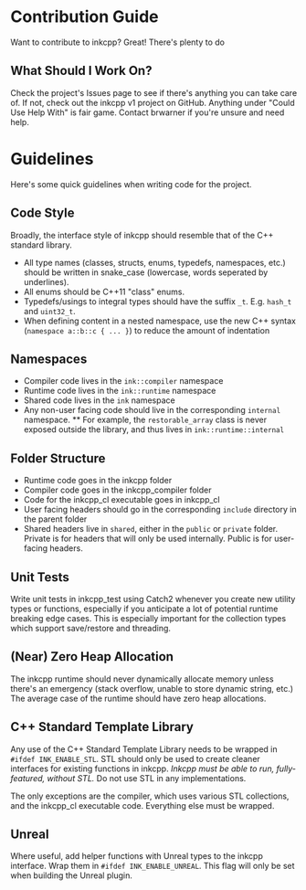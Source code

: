 # Contribution Guide

Want to contribute to inkcpp? Great! There's plenty to do

## What Should I Work On?

Check the project's Issues page to see if there's anything you can take care of. If not, check out the inkcpp v1 project on GitHub. Anything under "Could Use Help With" is fair game. Contact brwarner if you're unsure and need help.

# Guidelines

Here's some quick guidelines when writing code for the project.

## Code Style

Broadly, the interface style of inkcpp should resemble that of the C++ standard library.

* All type names (classes, structs, enums, typedefs, namespaces, etc.) should be written in snake_case (lowercase, words seperated by underlines).
* All enums should be C++11 "class" enums.
* Typedefs/usings to integral types should have the suffix `_t`. E.g. `hash_t` and `uint32_t`.
* When defining content in a nested namespace, use the new C++ syntax (`namespace a::b::c { ... }`) to reduce the amount of indentation

## Namespaces
* Compiler code lives in the `ink::compiler` namespace
* Runtime code lives in the `ink::runtime` namespace
* Shared code lives in the `ink` namespace
* Any non-user facing code should live in the corresponding `internal` namespace.
** For example, the `restorable_array` class is never exposed outside the library, and thus lives in `ink::runtime::internal`

## Folder Structure

* Runtime code goes in the inkcpp folder
* Compiler code goes in the inkcpp_compiler folder
* Code for the inkcpp_cl executable goes in inkcpp_cl
* User facing headers should go in the corresponding `include` directory in the parent folder
* Shared headers live in `shared`, either in the `public` or `private` folder. Private is for headers that will only be used internally. Public is for user-facing headers.

## Unit Tests

Write unit tests in inkcpp_test using Catch2 whenever you create new utility types or functions, especially if you anticipate a lot of potential runtime breaking edge cases. This is especially important for the collection types which support save/restore and threading.

## (Near) Zero Heap Allocation

The inkcpp runtime should never dynamically allocate memory unless there's an emergency (stack overflow, unable to store dynamic string, etc.) The average case of the runtime should have zero heap allocations.

## C++ Standard Template Library

Any use of the C++ Standard Template Library needs to be wrapped in `#ifdef INK_ENABLE_STL`. STL should only be used to create cleaner interfaces for existing functions in inkcpp. *Inkcpp must be able to run, fully-featured, without STL.* Do not use STL in any implementations.

The only exceptions are the compiler, which uses various STL collections, and the inkcpp_cl executable code. Everything else must be wrapped.

## Unreal

Where useful, add helper functions with Unreal types to the inkcpp interface. Wrap them in `#ifdef INK_ENABLE_UNREAL`. This flag will only be set when building the Unreal plugin.
